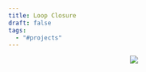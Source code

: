 ```yaml
---
title: Loop Closure
draft: false
tags:
  - "#projects"
---
```

 
<div class="container" style="display: flex; justify-content: center; align-items: center;">
    <img src="../static/bachelors/loop_closure.png" style="max-width: 100%; height: auto;">
</div>

